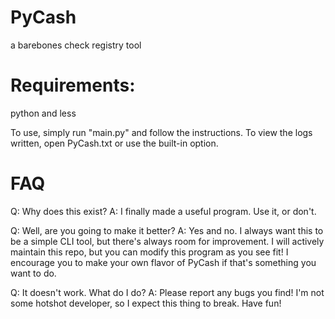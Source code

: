 # PyCash
a barebones check registry tool


# Requirements: 
python and less

To use, simply run "main.py" and follow the instructions. To view the logs written, open PyCash.txt or use the built-in option.

# FAQ
Q: Why does this exist?
A: I finally made a useful program. Use it, or don't.


Q: Well, are you going to make it better?
A: Yes and no. I always want this to be a simple CLI tool, but there's always room for improvement. I will actively maintain this repo, but you can modify this program as you see fit! I encourage you to make your own flavor of PyCash if that's something you want to do.

Q: It doesn't work. What do I do?
A: Please report any bugs you find! I'm not some hotshot developer, so I expect this thing to break. Have fun!
